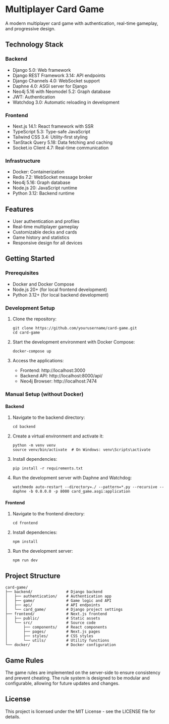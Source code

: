 # Multiplayer Card Game

A modern multiplayer card game with authentication, real-time gameplay, and progressive design.

## Technology Stack

### Backend
- Django 5.0: Web framework
- Django REST Framework 3.14: API endpoints
- Django Channels 4.0: WebSocket support
- Daphne 4.0: ASGI server for Django
- Neo4j 5.16 with Neomodel 5.2: Graph database
- JWT: Authentication
- Watchdog 3.0: Automatic reloading in development

### Frontend
- Next.js 14.1: React framework with SSR
- TypeScript 5.3: Type-safe JavaScript
- Tailwind CSS 3.4: Utility-first styling
- TanStack Query 5.18: Data fetching and caching
- Socket.io Client 4.7: Real-time communication

### Infrastructure
- Docker: Containerization
- Redis 7.2: WebSocket message broker
- Neo4j 5.16: Graph database
- Node.js 20: JavaScript runtime
- Python 3.12: Backend runtime

## Features

- User authentication and profiles
- Real-time multiplayer gameplay
- Customizable decks and cards
- Game history and statistics
- Responsive design for all devices

## Getting Started

### Prerequisites
- Docker and Docker Compose
- Node.js 20+ (for local frontend development)
- Python 3.12+ (for local backend development)

### Development Setup

1. Clone the repository:
   ```
   git clone https://github.com/yourusername/card-game.git
   cd card-game
   ```

2. Start the development environment with Docker Compose:
   ```
   docker-compose up
   ```

3. Access the applications:
   - Frontend: http://localhost:3000
   - Backend API: http://localhost:8000/api/
   - Neo4j Browser: http://localhost:7474

### Manual Setup (without Docker)

#### Backend
1. Navigate to the backend directory:
   ```
   cd backend
   ```

2. Create a virtual environment and activate it:
   ```
   python -m venv venv
   source venv/bin/activate  # On Windows: venv\Scripts\activate
   ```

3. Install dependencies:
   ```
   pip install -r requirements.txt
   ```

4. Run the development server with Daphne and Watchdog:
   ```
   watchmedo auto-restart --directory=./ --pattern=*.py --recursive -- daphne -b 0.0.0.0 -p 8000 card_game.asgi:application
   ```

#### Frontend
1. Navigate to the frontend directory:
   ```
   cd frontend
   ```

2. Install dependencies:
   ```
   npm install
   ```

3. Run the development server:
   ```
   npm run dev
   ```

## Project Structure

```
card-game/
├── backend/               # Django backend
│   ├── authentication/    # Authentication app
│   ├── game/              # Game logic and API
│   ├── api/               # API endpoints
│   └── card_game/         # Django project settings
├── frontend/              # Next.js frontend
│   ├── public/            # Static assets
│   └── src/               # Source code
│       ├── components/    # React components
│       ├── pages/         # Next.js pages
│       ├── styles/        # CSS styles
│       └── utils/         # Utility functions
└── docker/                # Docker configuration
```

## Game Rules

The game rules are implemented on the server-side to ensure consistency and prevent cheating. The rule system is designed to be modular and configurable, allowing for future updates and changes.

## License

This project is licensed under the MIT License - see the LICENSE file for details.

